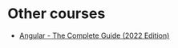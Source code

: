 # Other courses
* [Angular - The Complete Guide (2022 Edition)](https://www.udemy.com/course/the-complete-guide-to-angular-2/learn/practice/268/introduction#overview)
